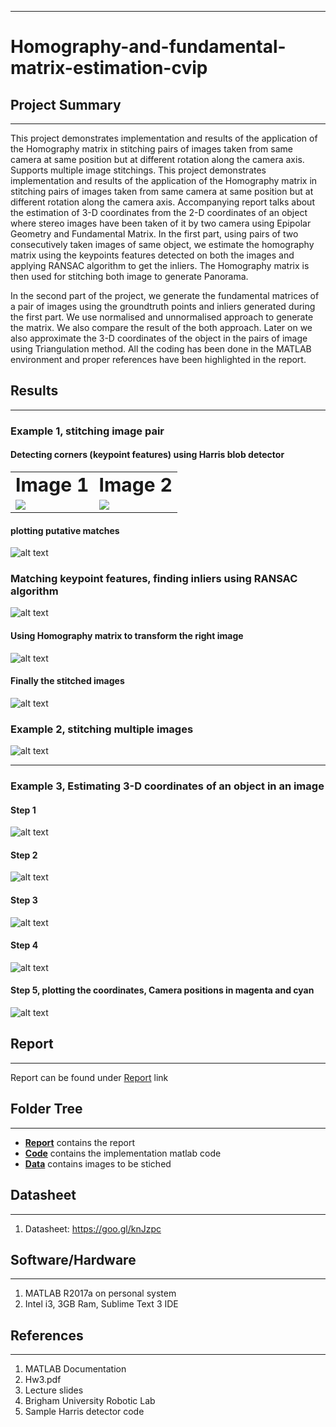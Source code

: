 ***
# Homography-and-fundamental-matrix-estimation-cvip

## Project Summary
***
This project demonstrates implementation and results of the application of the Homography matrix in stitching pairs of images taken from same camera at same position but at different rotation along the camera axis. Supports multiple image stitchings.
This project demonstrates implementation and results of the application of the Homography matrix in stitching pairs of images taken from same camera at same position but at different rotation along the camera axis. Accompanying report talks about the estimation of 3-D coordinates from the 2-D coordinates of an object where stereo images have been taken of it by two camera using Epipolar Geometry and Fundamental Matrix. In the first part, using pairs of two consecutively taken images of same object, we estimate the homography matrix using the keypoints features detected on both the images and applying RANSAC algorithm to get the inliers. The Homography matrix is
then used for stitching both image to generate Panorama.

In the second part of the project, we generate the fundamental matrices of a pair of images using the groundtruth points and inliers generated during the first part. We use normalised and unnormalised approach to generate the matrix. We also compare the result of the both approach. Later on we also approximate the 3-D coordinates of the object in the pairs of image using Triangulation method. All the coding has been done in the MATLAB environment and proper references have been highlighted in the report.

## Results
***
### Example 1, stitching  image pair
#### Detecting corners (keypoint features) using Harris blob detector

<table border="0">
 <tr>
    <td align="center"><b style="font-size:30px">Image 1</b></td>
    <td align="center"><b style="font-size:30px">Image 2</b></td>
 </tr>
 <tr>
    <td> <img src="https://github.com/jayantsolanki/homography-and-fundamental-matrix-estimation-cvip/raw/master/Report/harris1.jpg"></td>
    <td><img src="https://github.com/jayantsolanki/homography-and-fundamental-matrix-estimation-cvip/raw/master/Report/harris2.jpg"></td>
 </tr>
</table>

#### plotting putative matches
![alt text](https://github.com/jayantsolanki/homography-and-fundamental-matrix-estimation-cvip/raw/master/Report/putative.jpg)

### Matching keypoint features, finding inliers using RANSAC algorithm
![alt text](https://github.com/jayantsolanki/homography-and-fundamental-matrix-estimation-cvip/raw/master/Report/inliers.jpg)

#### Using Homography matrix to transform the right image
![alt text](https://github.com/jayantsolanki/homography-and-fundamental-matrix-estimation-cvip/raw/master/Report/transimage.jpg)

#### Finally the stitched images
![alt text](https://github.com/jayantsolanki/homography-and-fundamental-matrix-estimation-cvip/raw/master/Report/stitched.jpg)

### Example 2, stitching  multiple images
![alt text](https://github.com/jayantsolanki/homography-and-fundamental-matrix-estimation-cvip/raw/master/Report/ledge.jpg)
***

### Example 3, Estimating 3-D coordinates of an object in an image
#### Step 1
![alt text](https://github.com/jayantsolanki/homography-and-fundamental-matrix-estimation-cvip/raw/master/Report/GF1.jpg)
#### Step 2
![alt text](https://github.com/jayantsolanki/homography-and-fundamental-matrix-estimation-cvip/raw/master/Report/GF2.jpg)
#### Step 3
![alt text](https://github.com/jayantsolanki/homography-and-fundamental-matrix-estimation-cvip/raw/master/Report/put1F.jpg)
#### Step 4
![alt text](https://github.com/jayantsolanki/homography-and-fundamental-matrix-estimation-cvip/raw/master/Report/put2F.jpg)
#### Step 5, plotting the coordinates, Camera positions in magenta and cyan
![alt text](https://github.com/jayantsolanki/homography-and-fundamental-matrix-estimation-cvip/raw/master/Report/3D.jpg)


## Report
***
Report can be found under [Report](https://github.com/jayantsolanki/homography-and-fundamental-matrix-estimation-cvip/blob/master/Report/50246821.pdf.pdf) link

## Folder Tree
***
* [**Report**](https://github.com/jayantsolanki/homography-and-fundamental-matrix-estimation-cvip/tree/master/Report) contains the report
* [**Code**](https://github.com/jayantsolanki/homography-and-fundamental-matrix-estimation-cvip/tree/master/code)  contains the implementation matlab code
* [**Data**](https://github.com/jayantsolanki/homography-and-fundamental-matrix-estimation-cvip/tree/master/data) contains images to be stiched

## Datasheet
***
1. Datasheet: https://goo.gl/knJzpc

## Software/Hardware
***
1. MATLAB R2017a on personal system
2. Intel i3, 3GB Ram, Sublime Text 3 IDE

## References
***
1. MATLAB Documentation
2. Hw3.pdf
3. Lecture slides
4. Brigham University Robotic Lab
5. Sample Harris detector code
